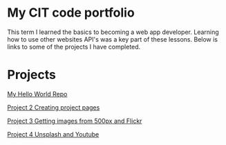 # My CIT code portfolio

This term I learned the basics to becoming a web app developer. Learning how to use other websites API's was a key part of these lessons. Below is links to some of the projects I have completed.

# Projects
[My Hello World Repo](https://github.com/ldavis4/hello-world.git)

[Project 2 Creating project pages](https://uo-cit.github.io/p2-17S-ldavis4/)

[Project 3 Getting images from 500px and Flickr](https://uo-cit.github.io/p3-17s-ldavis4/)

[Project 4 Unsplash and Youtube](https://uo-cit.github.io/p4-17s-ldavis4/)
